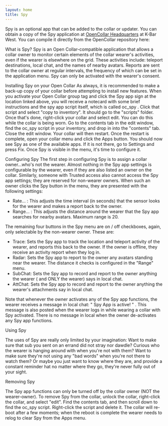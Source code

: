 ```yaml
---
layout: home
title: Spy
---
```


Spy is an optional app that can be added to the collar or updater.  You can obtain a copy of the Spy application at [OpenCollar Headquarters](http://maps.secondlife.com/secondlife/KBar%20West/10/82/1201) at K-Bar West.  You can compile it directly from the OpenCollar repository here:   

What is Spy?
Spy is an Open Collar-compatible application that allows a collar owner to monitor certain elements of the collar wearer's activities, even if the wearer is elsewhere on the grid. These activities include: teleport destinations,  local chat, and the names of nearby avatars. Reports are sent to the collar owner at regular intervals, the frequency of which can be set in the application menu. Spy can only be activated with the wearer's consent.

Installing Spy on your Open Collar
As always, it is recommended to make a back-up copy of your collar before attempting to install new features. When you activate your Open Collar group tag and click the Spy app sign at the location linked above, you will receive a notecard with some brief instructions and the spy app script itself, which is called oc_spy . Click that script and select "copy to inventory". It should go to the "scripts" folder. Once that's done, right-click your collar and select edit. You can do this while the collar is being worn. Go to the contents tab in the edit window, find the oc_spy script in your inventory, and drop in into the "contents" tab. Close the edit window. Your collar will then restart. Once the restart is complete, open your collar menu and click the Apps button. You should now see Spy as one of the available apps. If it is not there, go to Settings and press Fix. Once Spy is visible in the menu, it's time to configure it.



Configuring Spy
The first step in configuring Spy is to assign a collar owner...who's not the wearer. Almost nothing in the Spy app settings is configurable by the wearer, even if they are also listed an owner on the collar. Similarly, someone with Trusted access also cannot access the Spy app settings; they are reserved for non-wearer owners. When such an owner clicks the Spy button in the menu, they are presented with the following settings:

- Rate... : This adjusts the time interval (in seconds) that the sensor looks for the wearer and makes a report back to the owner.
- Range... : This adjusts the distance around the wearer that the Spy app searches for nearby avatars. Maximum range is 20.

The remaining four buttons in the Spy menu are on / off checkboxes, again, only selectable by the non-wearer owner. These are:

- Trace: Sets the Spy app to track the location and teleport activity of the wearer, and reports this back to the owner. If the owner is offline, they receive an activity report when they log in.
- Radar: Sets the Spy app to report to the owner any avatars standing near the wearer. The distance it checks is configured in the "Range" menu.
- SubChat: Sets the Spy app to record and report to the owner anything the wearer ( and ONLY the wearer) says in local chat.
- AttChat: Sets the Spy app to record and report to the owner anything the wearer's attachments say in local chat. 

Note that whenever the owner activates any of the Spy app functions, the wearer receives a message in local chat: " Spy App is active! " . This message is also posted when the wearer logs in while wearing a collar with Spy activated. There is no message in local when the owner de-activates any Spy app functions.  


Using Spy

The uses of Spy are really only limited by your imagination: Want to make sure that sub you sent on an errand did not stray nor dawdle? Curious who the wearer is hanging around with when you're not with them? Want to make sure they're not using any "bad words" when you're not there to watch them? Or maybe you just want to know where they are, and provide a constant reminder hat no matter where they go, they're never fully out of your sight.

Removing Spy

The Spy app functions can only be turned off by the collar owner (NOT the wearer-owner).
To remove Spy from the collar, unlock the collar, right-click the collar, and select "edit". Find the contents tab, and then scroll down to find the oc_spy script. Right-click the script and delete it. The collar will re-boot after a few moments; when the reboot is complete the wearer needs to relog to clear Spy from the Apps menu.

